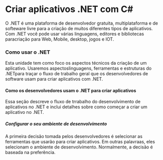 # Criar aplicativos .NET com C#
<p>
O .NET é uma plataforma de desenvolvedor gratuita, multiplataforma e de softeware livre para 
a criação de muitos diferentes tipos de aplicativos. Com .NET você pode usar várias linguagens, editores e bibliotecas paracriação para Web, Mobile, desktop, jogos e IOT.
</p>

### Como usar o .NET
<p>
Esta unidade tem como foco os aspectos técnicos da criação de um aplicativo. Usaremos aspectoslinguagens, ferramentas e estruturas do .NETpara traçar o fluxo de trabalho
geral que os desenvolvedores de software usam para criar aplicativos com .NET.
</p>

#### Como os desenvolvedores usam o .NET para criar aplicativos
<p>
Essa seção descreve o fluxo de trrabalho do desenvolvimento de aplicativos no .NET e inclui 
detalhes sobre como começar a criar um aplicativo no .NET.
</p>

##### Configurar o seu ambiente de desenvolvimento
<p>
A primeira decisão tomada pelos desenvolvedores é selecionar as ferramentas que usarão para criar
aplicativos. Em outras palavraas, eles selecionam o ambiente de desenvolvimento. Normalmente, a decisão é baseada na preferência.
</p>